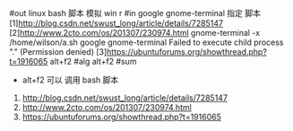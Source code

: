 #out
linux bash 脚本 模拟 win r
#in
google gnome-terminal 指定 脚本
[1]http://blog.csdn.net/swust_long/article/details/7285147
[2]http://www.2cto.com/os/201307/230974.html
gnome-terminal -x /home/wilson/a.sh
google gnome-terminal Failed to execute child process "." (Permission
denied)
[3]https://ubuntuforums.org/showthread.php?t=1916065
alt+f2
#alg
alt+f2
#sum
- alt+f2 可以 调用 bash 脚本
1. http://blog.csdn.net/swust_long/article/details/7285147
2. http://www.2cto.com/os/201307/230974.html
3. https://ubuntuforums.org/showthread.php?t=1916065
